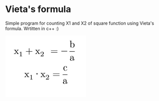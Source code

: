 # Vieta's formula
Simple program for counting X1 and X2 of square function using Vieta's formula. Wrtitten in c++ :)

![alt text](https://github.com/maciokeks/Vieta-s-formula/blob/main/image/formula.png)
